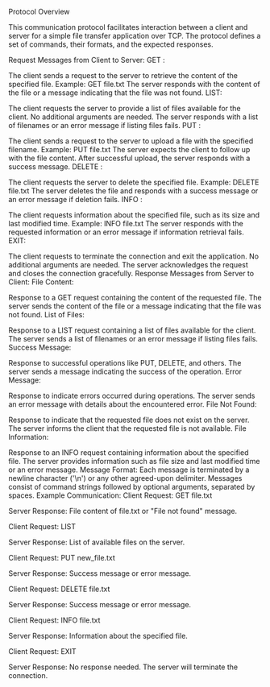 Protocol Overview

This communication protocol facilitates interaction between a client and server for a simple file transfer application over TCP. The protocol defines a set of commands, their formats, and the expected responses.

Request Messages from Client to Server:
GET <filename>:

The client sends a request to the server to retrieve the content of the specified file.
Example: GET file.txt
The server responds with the content of the file or a message indicating that the file was not found.
LIST:

The client requests the server to provide a list of files available for the client.
No additional arguments are needed.
The server responds with a list of filenames or an error message if listing files fails.
PUT <filename>:

The client sends a request to the server to upload a file with the specified filename.
Example: PUT file.txt
The server expects the client to follow up with the file content.
After successful upload, the server responds with a success message.
DELETE <filename>:

The client requests the server to delete the specified file.
Example: DELETE file.txt
The server deletes the file and responds with a success message or an error message if deletion fails.
INFO <filename>:

The client requests information about the specified file, such as its size and last modified time.
Example: INFO file.txt
The server responds with the requested information or an error message if information retrieval fails.
EXIT:

The client requests to terminate the connection and exit the application.
No additional arguments are needed.
The server acknowledges the request and closes the connection gracefully.
Response Messages from Server to Client:
File Content:

Response to a GET request containing the content of the requested file.
The server sends the content of the file or a message indicating that the file was not found.
List of Files:

Response to a LIST request containing a list of files available for the client.
The server sends a list of filenames or an error message if listing files fails.
Success Message:

Response to successful operations like PUT, DELETE, and others.
The server sends a message indicating the success of the operation.
Error Message:

Response to indicate errors occurred during operations.
The server sends an error message with details about the encountered error.
File Not Found:

Response to indicate that the requested file does not exist on the server.
The server informs the client that the requested file is not available.
File Information:

Response to an INFO request containing information about the specified file.
The server provides information such as file size and last modified time or an error message.
Message Format:
Each message is terminated by a newline character ('\n') or any other agreed-upon delimiter.
Messages consist of command strings followed by optional arguments, separated by spaces.
Example Communication:
Client Request: GET file.txt

Server Response: File content of file.txt or "File not found" message.

Client Request: LIST

Server Response: List of available files on the server.

Client Request: PUT new_file.txt

Server Response: Success message or error message.

Client Request: DELETE file.txt

Server Response: Success message or error message.

Client Request: INFO file.txt

Server Response: Information about the specified file.

Client Request: EXIT

Server Response: No response needed. The server will terminate the connection.
